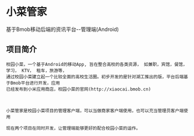 小菜管家
===========

基于Bmob移动后端的资讯平台--管理端(Android)


项目简介
-------

    校园小菜，一个基于Android的移动App, 旨在整合高校的各类资源， 如兼职，宾馆，餐馆， 学习， KTV， 租车，旅游等，
    通过校园小菜建立起一个比较全面的高校生活圈。初步开发的是针对湖工推出的版，平台后端基于Bmob平台进行开发，应用
    已经发布到小米应用商店，校园小菜的官网(http://xiaocai.bmob.cn)
    
    
    
    小菜管家是校园小菜项目的管理客户端，可以当做商家客户端使用，也可以充当管理员客户端使用
    
    现在两个项目在同时开发，让管理端能够更好的配合校园小菜的运作。
    
